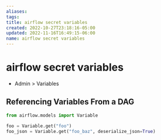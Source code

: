 ```yaml
---
aliases: 
tags: 
title: airflow secret variables
created: 2022-10-27T23:18:16-05:00
updated: 2022-11-16T16:49:15-06:00
name: airflow secret variables
---
```

# airflow secret variables

- Admin > Variables

## Referencing Variables From a DAG

```python
from airflow.models import Variable

foo = Variable.get("foo")
foo_json = Variable.get("foo_baz", deserialize_json=True)
```